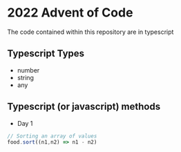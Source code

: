 # 2022 Advent of Code 
The code contained within this repository are in typescript

## Typescript Types
- number
- string
- any

## Typescript (or javascript) methods
- Day 1
```ts
// Sorting an array of values
food.sort((n1,n2) => n1 - n2)
```